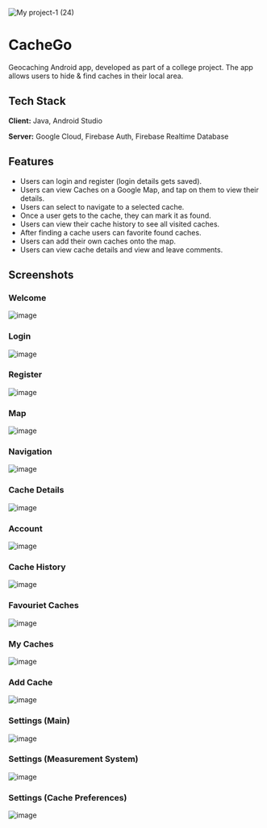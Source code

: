 ![My project-1 (24)](https://user-images.githubusercontent.com/80828952/202776347-aa7641da-a370-49c4-9d61-3a2a9429d2fe.png)

# CacheGo
Geocaching Android app, developed as part of a college project. 
The app allows users to hide & find caches in their local area. 

## Tech Stack

**Client:** Java, Android Studio

**Server:** Google Cloud, Firebase Auth, Firebase Realtime Database


 
## Features
- Users can login and register (login details gets saved).
- Users can view Caches on a Google Map, and tap on them to view their details.
- Users can select to navigate to a selected cache.
- Once a user gets to the cache, they can mark it as found.
- Users can view their cache history to see all visited caches.
- After finding a cache users can favorite found caches.
- Users can add their own caches onto the map.
- Users can view cache details and view and leave comments.


## Screenshots

### Welcome
![image](https://user-images.githubusercontent.com/80828952/202776900-ba958cd7-f531-4164-9952-e21dc944cda6.png)

### Login
![image](https://user-images.githubusercontent.com/80828952/202776921-70c054c3-1154-4f56-bfd4-f20bc82dde04.png)

### Register
![image](https://user-images.githubusercontent.com/80828952/202776959-d1e711ff-8220-4776-bd99-2ec89338523f.png)

### Map
![image](https://user-images.githubusercontent.com/80828952/202776993-caf051cc-d119-4d67-9390-a269f5d89d07.png)

### Navigation
![image](https://user-images.githubusercontent.com/80828952/202777023-47c3dcd6-cad9-42e7-b420-4ed9ab663691.png)

### Cache Details
![image](https://user-images.githubusercontent.com/80828952/202777055-c5cad4dc-5f06-442d-ae61-a9900f792ebe.png)

### Account
![image](https://user-images.githubusercontent.com/80828952/202777325-e1b36564-2bdb-4e42-85f4-d5ccc640d2c3.png)

### Cache History
![image](https://user-images.githubusercontent.com/80828952/202777357-4d696792-9d7d-433a-8b56-7c8fe38a8fb0.png)

### Favouriet Caches
![image](https://user-images.githubusercontent.com/80828952/202777404-dacf1087-7779-463c-85f3-f18dc308b089.png)

### My Caches
![image](https://user-images.githubusercontent.com/80828952/202777431-53aabe9a-ddd9-40b2-a690-98fdb1b94a2f.png)

### Add Cache
![image](https://user-images.githubusercontent.com/80828952/202777471-0d0f64a1-094e-424f-a5f6-2e74d4a4f281.png)

### Settings (Main)
![image](https://user-images.githubusercontent.com/80828952/202777091-94de306c-4148-4416-9c6c-2549d62fdce2.png)

### Settings (Measurement System)
![image](https://user-images.githubusercontent.com/80828952/202777199-fa288c23-6ac9-463b-a8e8-16d6c472f94e.png)

### Settings (Cache Preferences)
![image](https://user-images.githubusercontent.com/80828952/202777272-cd9ec176-8f84-4754-a02b-00308c753d21.png)
